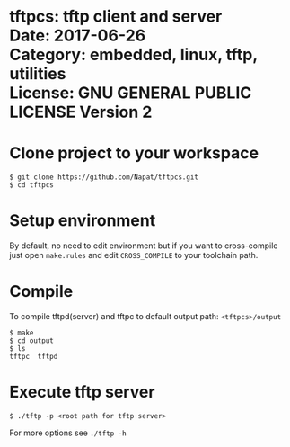 
tftpcs: tftp client and server   
Date: 2017-06-26   
Category: embedded, linux, tftp, utilities   
License:  GNU GENERAL PUBLIC LICENSE Version 2   
==============================================================================

# Clone project to your workspace
```
$ git clone https://github.com/Napat/tftpcs.git
$ cd tftpcs
```

# Setup environment
By default, no need to edit environment but if you want to cross-compile just open `make.rules` and edit `CROSS_COMPILE` to your toolchain path.  

# Compile
To compile tftpd(server) and tftpc to default output path: `<tftpcs>/output`   
```
$ make
$ cd output
$ ls 
tftpc  tftpd
```


# Execute tftp server
```
$ ./tftp -p <root path for tftp server>
```
For more options see `./tftp -h`   

